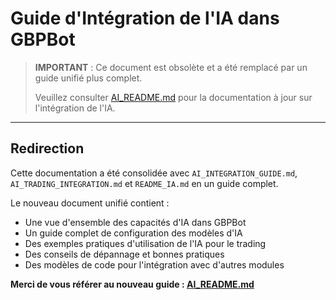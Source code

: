 # Guide d'Intégration de l'IA dans GBPBot

> **IMPORTANT** : Ce document est obsolète et a été remplacé par un guide unifié plus complet.
> 
> Veuillez consulter [AI_README.md](AI_README.md) pour la documentation à jour sur l'intégration de l'IA.

---

## Redirection

Cette documentation a été consolidée avec `AI_INTEGRATION_GUIDE.md`, `AI_TRADING_INTEGRATION.md` et `README_IA.md` en un guide complet.

Le nouveau document unifié contient :
- Une vue d'ensemble des capacités d'IA dans GBPBot
- Un guide complet de configuration des modèles d'IA
- Des exemples pratiques d'utilisation de l'IA pour le trading
- Des conseils de dépannage et bonnes pratiques
- Des modèles de code pour l'intégration avec d'autres modules

**Merci de vous référer au nouveau guide : [AI_README.md](AI_README.md)** 